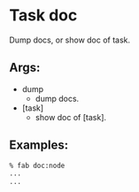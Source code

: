 # Task doc


Dump docs, or show doc of task.

## Args:
* dump
  * dump docs.
* [task]
  * show doc of [task].

## Examples:
``` bash
% fab doc:node
...
...
```

